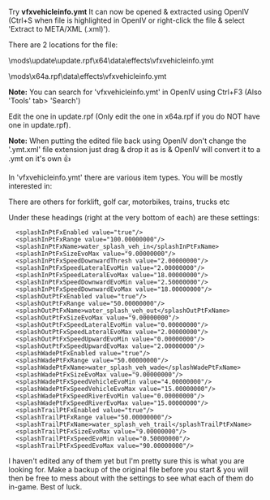 Try **vfxvehicleinfo.ymt** 
It can now be opened & extracted using OpenIV (Ctrl+S when file is highlighted in OpenIV or right-click the file & select 'Extract to META/XML (.xml)').

 
There are 2 locations for the file:

\mods\update\update.rpf\x64\data\effects\vfxvehicleinfo.ymt

\mods\x64a.rpf\data\effects\vfxvehicleinfo.ymt

**Note:** You can search for 'vfxvehicleinfo.ymt' in OpenIV using Ctrl+F3 (Also 'Tools' tab> 'Search')

Edit the one in update.rpf (Only edit the one in x64a.rpf if you do NOT have one in update.rpf).


**Note:** When putting the edited file back using OpenIV don't change the '.ymt.xml' file extension just drag & drop it as is & OpenIV will convert it to a .ymt on it's own :thumbsup:

In 'vfxvehicleinfo.ymt' there are various item types. You will be mostly interested in:

<Item type="CVfxVehicleInfo" key="VFXVEHICLEINFO_CAR_GENERIC">

<Item type="CVfxVehicleInfo" key="VFXVEHICLEINFO_CAR_BULLET">

<Item type="CVfxVehicleInfo" key="VFXVEHICLEINFO_CAR_ELECTRIC">

<Item type="CVfxVehicleInfo" key="VFXVEHICLEINFO_CAR_HOTKNIFE">

There are others for forklift, golf car, motorbikes, trains, trucks etc

Under these headings (right at the very bottom of each) are these settings:

      <splashInPtFxEnabled value="true"/>
      <splashInPtFxRange value="100.00000000"/>
      <splashInPtFxName>water_splash_veh_in</splashInPtFxName>
      <splashInPtFxSizeEvoMax value="9.00000000"/>
      <splashInPtFxSpeedDownwardThresh value="2.00000000"/>
      <splashInPtFxSpeedLateralEvoMin value="2.00000000"/>
      <splashInPtFxSpeedLateralEvoMax value="18.00000000"/>
      <splashInPtFxSpeedDownwardEvoMin value="2.50000000"/>
      <splashInPtFxSpeedDownwardEvoMax value="18.00000000"/>
      <splashOutPtFxEnabled value="true"/>
      <splashOutPtFxRange value="50.00000000"/>
      <splashOutPtFxName>water_splash_veh_out</splashOutPtFxName>
      <splashOutPtFxSizeEvoMax value="9.00000000"/>
      <splashOutPtFxSpeedLateralEvoMin value="0.00000000"/>
      <splashOutPtFxSpeedLateralEvoMax value="2.00000000"/>
      <splashOutPtFxSpeedUpwardEvoMin value="0.00000000"/>
      <splashOutPtFxSpeedUpwardEvoMax value="2.00000000"/>
      <splashWadePtFxEnabled value="true"/>
      <splashWadePtFxRange value="50.00000000"/>
      <splashWadePtFxName>water_splash_veh_wade</splashWadePtFxName>
      <splashWadePtFxSizeEvoMax value="9.00000000"/>
      <splashWadePtFxSpeedVehicleEvoMin value="4.00000000"/>
      <splashWadePtFxSpeedVehicleEvoMax value="15.00000000"/>
      <splashWadePtFxSpeedRiverEvoMin value="0.00000000"/>
      <splashWadePtFxSpeedRiverEvoMax value="15.00000000"/>
      <splashTrailPtFxEnabled value="true"/>
      <splashTrailPtFxRange value="50.00000000"/>
      <splashTrailPtFxName>water_splash_veh_trail</splashTrailPtFxName>
      <splashTrailPtFxSizeEvoMax value="9.00000000"/>
      <splashTrailPtFxSpeedEvoMin value="0.50000000"/>
      <splashTrailPtFxSpeedEvoMax value="90.00000000"/>

I haven't edited any of them yet but I'm pretty sure this is what you are looking for. Make a backup of the original file before you start & you will then be free to mess about with the settings to see what each of them do in-game. Best of luck.